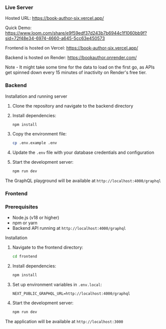 ### Live Server

Hosted URL: https://book-author-six.vercel.app/

Quick Demo: https://www.loom.com/share/e9f59edf37d243b7b6944c1f1060bb9f?sid=72f48e34-6974-4660-a645-5cc63e450573

Frontend is hosted on Vercel: https://book-author-six.vercel.app/

Backend is hosted on Render: https://bookauthor.onrender.com/

Note - It might take some time for the data to load on the first go, as APIs get spinned down every 15 minutes of inactivity on Render's free tier. 

### Backend 

Installation and running server

1. Clone the repository and navigate to the backend directory
2. Install dependencies:
   ```bash
   npm install
   ```

3. Copy the environment file:
   ```bash
   cp .env.example .env
   ```

4. Update the `.env` file with your database credentials and configuration

5. Start the development server:
   ```bash
   npm run dev
   ```

The GraphQL playground will be available at `http://localhost:4000/graphql`


### Frontend

### Prerequisites

- Node.js (v18 or higher)
- npm or yarn
- Backend API running at `http://localhost:4000/graphql`

Installation

1. Navigate to the frontend directory:
   ```bash
   cd frontend
   ```

2. Install dependencies:
   ```bash
   npm install
   ```

3. Set up environment variables in `.env.local`:
   ```env
   NEXT_PUBLIC_GRAPHQL_URL=http://localhost:4000/graphql
   ```

4. Start the development server:
   ```bash
   npm run dev
   ```

The application will be available at `http://localhost:3000`

